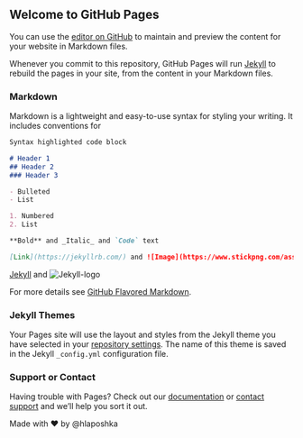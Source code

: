 ## Welcome to GitHub Pages

You can use the [editor on GitHub](https://github.com/hlaposhka/init/edit/master/README.md) to maintain and preview the content for your website in Markdown files.

Whenever you commit to this repository, GitHub Pages will run [Jekyll](https://jekyllrb.com/) to rebuild the pages in your site, from the content in your Markdown files.

### Markdown

Markdown is a lightweight and easy-to-use syntax for styling your writing. It includes conventions for

```markdown
Syntax highlighted code block

# Header 1
## Header 2
### Header 3

- Bulleted
- List

1. Numbered
2. List

**Bold** and _Italic_ and `Code` text

[Link](https://jekyllrb.com/) and ![Image](https://www.stickpng.com/assets/images/5848098dcef1014c0b5e4903.png)
```
[Jekyll](https://jekyllrb.com/) and ![Jekyll-logo](https://www.stickpng.com/assets/images/5848098dcef1014c0b5e4903.png)

For more details see [GitHub Flavored Markdown](https://guides.github.com/features/mastering-markdown/).

### Jekyll Themes

Your Pages site will use the layout and styles from the Jekyll theme you have selected in your [repository settings](https://github.com/hlaposhka/init/settings). The name of this theme is saved in the Jekyll `_config.yml` configuration file.

### Support or Contact

Having trouble with Pages? Check out our [documentation](https://help.github.com/categories/github-pages-basics/) or [contact support](https://github.com/contact) and we’ll help you sort it out.

Made with ❤️ by @hlaposhka
